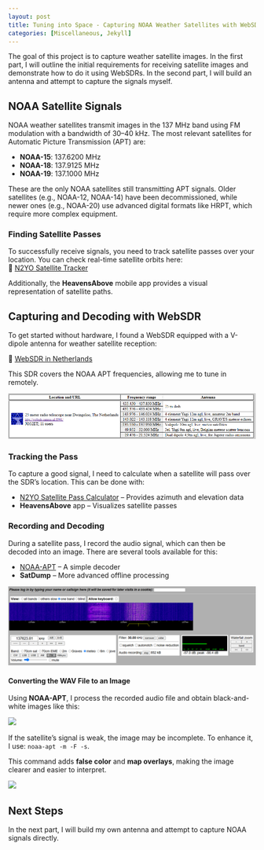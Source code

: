 ```yaml
---
layout: post
title: Tuning into Space - Capturing NOAA Weather Satellites with WebSDR
categories: [Miscellaneous, Jekyll]
---
```



The goal of this project is to capture weather satellite images. In the first part, I will outline the initial requirements for receiving satellite images and demonstrate how to do it using WebSDRs. In the second part, I will build an antenna and attempt to capture the signals myself.

## NOAA Satellite Signals

NOAA weather satellites transmit images in the 137 MHz band using FM modulation with a bandwidth of 30–40 kHz. The most relevant satellites for Automatic Picture Transmission (APT) are:

- **NOAA-15**: 137.6200 MHz  
- **NOAA-18**: 137.9125 MHz  
- **NOAA-19**: 137.1000 MHz  

These are the only NOAA satellites still transmitting APT signals. Older satellites (e.g., NOAA-12, NOAA-14) have been decommissioned, while newer ones (e.g., NOAA-20) use advanced digital formats like HRPT, which require more complex equipment.

### Finding Satellite Passes  

To successfully receive signals, you need to track satellite passes over your location. You can check real-time satellite orbits here:  
🔗 [N2YO Satellite Tracker](https://www.n2yo.com/satellites/?c=4)  

Additionally, the **HeavensAbove** mobile app provides a visual representation of satellite paths.

## Capturing and Decoding with WebSDR  

To get started without hardware, I found a WebSDR equipped with a V-dipole antenna for weather satellite reception:  

🔗 [WebSDR in Netherlands](http://websdr.camras.nl:8901/)  

This SDR covers the NOAA APT frequencies, allowing me to tune in remotely.

![](/images/noaa/image-9.png)

### Tracking the Pass  
To capture a good signal, I need to calculate when a satellite will pass over the SDR’s location. This can be done with:  

- [N2YO Satellite Pass Calculator](https://www.n2yo.com/satellites/?c=4) – Provides azimuth and elevation data  
- **HeavensAbove** app – Visualizes satellite passes  

### Recording and Decoding  

During a satellite pass, I record the audio signal, which can then be decoded into an image. There are several tools available for this:  

- [NOAA-APT](https://noaa-apt.mbernardi.com.ar/how-it-works.html) – A simple decoder  
- **SatDump** – More advanced offline processing  

![](/images/noaa/image-12.png)

#### Converting the WAV File to an Image  

Using **NOAA-APT**, I process the recorded audio file and obtain black-and-white images like this:  

![](/images/noaa/image-1212.png)

If the satellite’s signal is weak, the image may be incomplete. To enhance it, I use:  `noaa-apt -m -F -s`.

This command adds **false color** and **map overlays**, making the image clearer and easier to interpret.  

![](/images/noaa/image-1213.png) 

## Next Steps  

In the next part, I will build my own antenna and attempt to capture NOAA signals directly.